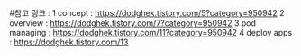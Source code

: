 #참고 링크 :
1 concept : https://dodghek.tistory.com/5?category=950942
2 overview : https://dodghek.tistory.com/7?category=950942
3 pod managing : https://dodghek.tistory.com/11?category=950942
4 deploy apps : https://dodghek.tistory.com/13
